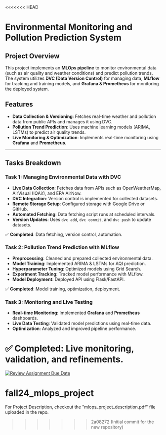 <<<<<<< HEAD
# Environmental Monitoring and Pollution Prediction System

## Project Overview
This project implements an **MLOps pipeline** to monitor environmental data (such as air quality and weather conditions) and predict pollution trends. The system utilizes **DVC (Data Version Control)** for managing data, **MLflow** for tracking and training models, and **Grafana & Prometheus** for monitoring the deployed system.

## Features
- **Data Collection & Versioning**: Fetches real-time weather and pollution data from public APIs and manages it using DVC.
- **Pollution Trend Prediction**: Uses machine learning models (ARIMA, LSTMs) to predict air quality trends.
- **Live Monitoring & Optimization**: Implements real-time monitoring using **Grafana** and **Prometheus**.

---
## Tasks Breakdown
### Task 1: Managing Environmental Data with DVC
- **Live Data Collection**: Fetches data from APIs such as OpenWeatherMap, AirVisual (IQAir), and EPA AirNow.
- **DVC Integration**: Version control is implemented for collected datasets.
- **Remote Storage Setup**: Configured storage with Google Drive or GitHub.
- **Automated Fetching**: Data fetching script runs at scheduled intervals.
- **Version Updates**: Uses `dvc add`, `dvc commit`, and `dvc push` to update datasets.

✅ **Completed**: Data fetching, version control, automation.

### Task 2: Pollution Trend Prediction with MLflow
- **Preprocessing**: Cleaned and prepared collected environmental data.
- **Model Training**: Implemented ARIMA & LSTMs for AQI prediction.
- **Hyperparameter Tuning**: Optimized models using Grid Search.
- **Experiment Tracking**: Tracked model performance with MLflow.
- **Model Deployment**: Deployed API using Flask/FastAPI.

✅ **Completed**: Model training, optimization, deployment.

### Task 3: Monitoring and Live Testing
- **Real-time Monitoring**: Implemented **Grafana** and **Prometheus** dashboards.
- **Live Data Testing**: Validated model predictions using real-time data.
- **Optimization**: Analyzed and improved pipeline performance.

✅ **Completed**: Live monitoring, validation, and refinements.
=======
[![Review Assignment Due Date](https://classroom.github.com/assets/deadline-readme-button-22041afd0340ce965d47ae6ef1cefeee28c7c493a6346c4f15d667ab976d596c.svg)](https://classroom.github.com/a/h2zn46__)
# fall24_mlops_project

For Project Description, checkout the "mlops_project_description.pdf" file uploaded in the repo. 
>>>>>>> 2a08272 (Initial commit for the new repository)
